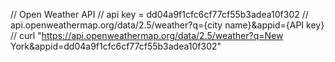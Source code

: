 // Open Weather API
// api key = dd04a9f1cfc6cf77cf55b3adea10f302
// api.openweathermap.org/data/2.5/weather?q={city name}&appid={API key}
// curl "https://api.openweathermap.org/data/2.5/weather?q=New York&appid=dd04a9f1cfc6cf77cf55b3adea10f302"